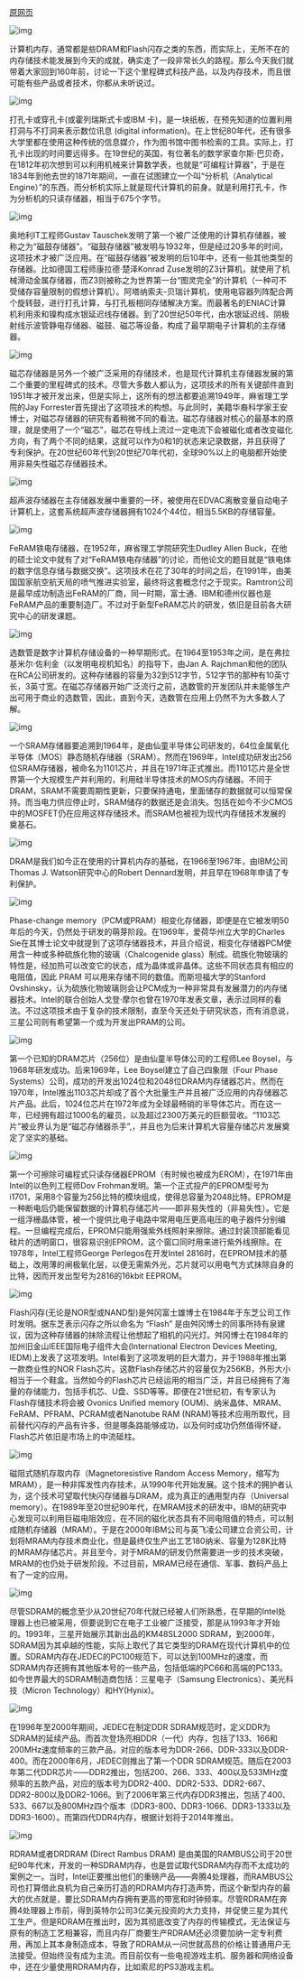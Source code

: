 [原网页](https://xueqiu.com/3993902801/88454857)

![img](从卡片到芯片，计算机内存发展历程.assets/1.png)

计算机内存，通常都是些DRAM和Flash闪存之类的东西，而实际上，无所不在的内存储技术能发展到今天的成就，确实走了一段非常长久的路程。那么今天我们就带着大家回到160年前，讨论一下这个里程碑式科技产品，以及内存技术，而且很可能有些产品或者技术，你都从未听说过。

![img](从卡片到芯片，计算机内存发展历程.assets/2.png)

打孔卡或穿孔卡(或霍列瑞斯式卡或IBM 卡)，是一块纸板，在预先知道的位置利用打洞与不打洞来表示数位讯息 (digital information)。在上世纪80年代，还有很多大学里都在使用这种传统的信息媒介，作为图书馆中图书检索的工具。实际上，打孔卡出现的时间要远得多。在19世纪的英国，有位著名的数学家查尔斯·巴贝奇，在1812年初次想到可以利用机械来计算数学表，也就是“可编程计算器”，于是在1834年到他去世的1871年期间，一直在试图建立一个叫“分析机（Analytical Engine）”的东西，而分析机实际上就是现代计算机的前身。就是利用打孔卡，作为分析机的只读存储器，相当于675个字节。

![img](从卡片到芯片，计算机内存发展历程.assets/3.png)

奥地利IT工程师Gustav Tauschek发明了第一个被广泛使用的计算机存储器，被称之为“磁鼓存储器”。“磁鼓存储器”被发明与1932年，但是经过20多年的时间，这项技术才被广泛应用。在“磁鼓存储器”被发明的后10年中，还有一些其他类型的存储器。比如德国工程师康拉德·楚泽Konrad Zuse发明的Z3计算机，就使用了机械滑动金属存储器，而Z3则被称之为世界第一台“图灵完全”的计算机（一种可不受储存容量限制的假想计算机）。阿塔纳索夫-贝瑞计算机，使用电容器列阵配合两个旋转鼓，进行打孔计算，与打孔板相同存储解决方案。而最著名的ENIAC计算机利用汞和镍构成水银延迟线存储器。到了20世纪50年代，由水银延迟线、阴极射线示波管静电存储器、磁鼓、磁芯等设备，构成了最早期电子计算机的主存储器。

![img](从卡片到芯片，计算机内存发展历程.assets/4.png)

磁芯存储器是另外一个被广泛采用的存储技术，也是现代计算机主存储器发展的第二个重要的里程碑式的技术。尽管大多数人都认为，这项技术的所有关键部件直到1951年才被开发出来，但是实际上，这所有的想法都要追溯1949年，麻省理工学院的Jay Forrester首先提出了这项技术的构想。与此同时，美籍华裔科学家王安博士，对磁芯存储器的研究有着稍微不同的看法。磁芯存储器对核心的最基本的原理，就是使用了一个“磁芯”，磁芯在导线上流过一定电流下会被磁化或者改变磁化方向，有了两个不同的结果，这就可以作为0和1的状态来记录数据，并且获得了专利保护。在20世纪60年代到20世纪70年代初，全球90%以上的电脑都开始使用非易失性磁芯存储器技术。



![img](从卡片到芯片，计算机内存发展历程.assets/5.png)

超声波存储器在主存储器发展中重要的一环，被使用在EDVAC离散变量自动电子计算机上，这套系统超声波存储器拥有1024个44位，相当5.5KB的存储容量。

![img](从卡片到芯片，计算机内存发展历程.assets/6.png)

FeRAM铁电存储器，在1952年，麻省理工学院研究生Dudley Allen Buck，在他的硕士论文中就有了对“FeRAM铁电存储器”的讨论，而他论文的题目就是“铁电体的数字信息存储与数据交换”。这项技术在花了30年的时间之后，在1991年，由美国国家航空航天局的喷气推进实验室，最终将这套概念付之于现实。Ramtron公司是最早成功制造出FeRAM的厂商，同一时期，富士通、IBM和德州仪器也是FeRAM产品的重要制造厂。不过对于新型FeRAM芯片的研发，依旧是目前各大研究中心的研发课题。

![img](从卡片到芯片，计算机内存发展历程.assets/7.png)

选数管是数字计算机存储设备的一种早期形式。在1964至1953年之间，是在弗拉基米尔·佐利金（以发明电视机知名）的指导下，由Jan A. Rajchman和他的团队在RCA公司研发的。这种存储器的容量为32到512字节，512字节的那种有10英寸长，3英寸宽。在磁芯存储器开始广泛流行之前，选数管的开发团队并未能够生产出可用于商业的选数管，因此，直到今天，选数管在应用上仍然不为大多数人了解。

![img](从卡片到芯片，计算机内存发展历程.assets/8.png)

一个SRAM存储器要追溯到1964年，是由仙童半导体公司研发的，64位金属氧化半导体（MOS）静态随机存储器（SRAM）。然而在1969年，Intel成功研发出256位SRAM存储器，被命名为1101芯片，并且在1971年正式推出。而1101芯片是全世界第一个大规模生产并利用的，利用硅半导体技术的MOS内存储器。不同于DRAM，SRAM不需要周期性更新，只要保持通电，里面储存的数据就可以恒常保持。而当电力供应停止时，SRAM储存的数据还是会消失。包括在如今不少CMOS中的MOSFET仍在应用这样存储技术。而SRAM也被视为现代内存储技术发展的奠基石。

![img](从卡片到芯片，计算机内存发展历程.assets/9.png)

DRAM是我们如今正在使用的计算机内存的基础，在1966至1967年，由IBM公司Thomas J. Watson研究中心的Robert Dennard发明，并且早在1968年申请了专利保护。

![img](从卡片到芯片，计算机内存发展历程.assets/10.png)

Phase-change memory（PCM或PRAM）相变化存储器，即便是在它被发明50年后的今天，仍然处于研发的萌芽阶段。在1969年，爱荷华州立大学的Charles Sie在其博士论文中就提到了这项存储器技术，并且介绍说，相变化存储器PCM使用含一种或多种硫族化物的玻璃（Chalcogenide glass）制成。硫族化物玻璃的特性是，经加热可以改变它的状态，成为晶体或非晶体。这些不同状态具有相应的电阻值，因此 PRAM 可以用来存储不同的数值。而斯坦福大学的Stanford Ovshinsky，认为硫族化物玻璃则会让PCM成为一种非常具有发展潜力的内存储器技术。Intel的联合创始人戈登·摩尔也曾在1970年发表文章，表示过同样的看法。不过这项技术由于复杂的技术限制，直至今天还处于研究状态，而有消息说，三星公司则有希望第一个成为开发出PRAM的公司。

![img](从卡片到芯片，计算机内存发展历程.assets/11.png)

第一个已知的DRAM芯片（256位）是由仙童半导体公司的工程师Lee Boysel，与1968年研发成功。后来1969年，Lee Boysel建立了自己四象限（Four Phase Systems）公司，成功的开发出1024位和2048位DRAM内存储器芯片。然而在1970年，Intel推出1103芯片却成了首个大批量生产并且被广泛应用的内存储器芯片产品。此后，1024位芯片在1972年成为全球最畅销的半导体芯片。而在这一年，已经拥有超过1000名的雇员，以及超过2300万美元的巨额营收。“1103芯片”被业界认为是“磁芯存储器杀手”,，并且也为后来计算机大容量存储芯片发展奠定了坚实的基础。

![img](从卡片到芯片，计算机内存发展历程.assets/12.png)

第一个可擦除可编程式只读存储器EPROM（有时候也被成为EROM），在1971年由Intel的以色列工程师Dov Frohman发明。第一个正式投产的EPROM型号为i1701，采用8个容量为256比特的模块组成，使得总容量为2048比特。EPROM是一种断电后仍能保留数据的计算机存储芯片——即非易失性的（非易失性）。它是一组浮栅晶体管，被一个提供比电子电路中常用电压更高电压的电子器件分别编程。一旦编程完成后，EPROM只能用强紫外线照射来擦除。通过封装顶部能看见硅片的透明窗口，很容易识别EPROM，这个窗口同时用来进行紫外线擦除。在1978年，Intel工程师George Perlegos在开发Intel 2816时，在EPROM技术的基础上，改用薄的闸极氧化层，以便无需紫外光，芯片就可以用电气方式抹除自身的比特，因而开发出型号为2816的16kbit EEPROM。

![img](从卡片到芯片，计算机内存发展历程.assets/13.png)

Flash闪存(无论是NOR型或NAND型)是舛冈富士雄博士在1984年于东芝公司工作时发明。据东芝表示闪存之所以命名为 “Flash” 是由舛冈博士的同事所持有泉建议，因为这种存储器的抹除流程让他想起了相机的闪光灯。舛冈博士在1984年的加州旧金山IEEE国际电子组件大会(International Electron Devices Meeting, IEDM)上发表了这项发明。Intel看到了这项发明的巨大潜力，并于1988年推出第一款商业性的NOR Flash芯片。这款Flash存储芯片的容量仅为256KB，外形大小相当于一个鞋盒。当然如今的Flash芯片已经运用的相当广泛，并且已经拥有了海量的存储能力，包括手机芯、U盘、SSD等等。即便在21世纪初，有专家认为Flash存储技术将会被 Ovonics Unified memory (OUM)、纳米晶体、MRAM、FeRAM、PFRAM、PCRAM或者Nanotube RAM (NRAM)等技术应用所取代，目前替代闪存的产品有许多，但是哪条路能够成功，以及何时成功仍然值得怀疑，Flash芯片依旧是市场上的中流砥柱。

![img](从卡片到芯片，计算机内存发展历程.assets/14.png)

磁阻式随机存取内存（Magnetoresistive Random Access Memory，缩写为MRAM），是一种非挥发性内存技术，从1990年代开始发展。这个技术的拥护者认为，这个技术可望取代快闪存储器与DRAM，成为真正的通用型内存（Universal memory）。在1989年至20世纪90年代，在MRAM技术的研发中，IBM的研究中心发现可以利用巨磁电阻效应，在不同的磁化状态具有不同电阻值的特点，可以制成随机存储器（MRAM）。于是在2000年IBM公司与英飞凌公司建立合资公司，计划将MRAM内存技术商业化，但是最终仅生产出工艺180纳米、容量为128K比特的MRAM存储芯片。并且至今，对于MRAM的研发仍然需要进一步的技术突破，MRAM的也仍处于研发阶段。不过目前，MRAM已经在通信、军事、数码产品上有了一定的应用。

![img](从卡片到芯片，计算机内存发展历程.assets/15.png)

尽管SDRAM的概念至少从20世纪70年代就已经被人们所熟悉，在早期的Intel处理器上也已被采用，但要说到它在电子工业被广泛接受，那是从1993年才开始的。1993年，三星开始展示其新出品的KM48SL2000 SDRAM，到2000年，SDRAM因为其卓越的性能，实际上取代了其它类型的DRAM在现代计算机中的位置。SDRAM内存在JEDEC的PC100规范下，可以达到100MHz的速度，而SDRAM内存还拥有其他版本号的一些产品，包括低端的PC66和高端的PC133。如今世界最大的SDRAM制造商包括：三星电子（Samsung Electronics）、美光科技（Micron Technology）和HY(Hynix)。

![img](从卡片到芯片，计算机内存发展历程.assets/16.png)

在1996年至2000年期间，JEDEC在制定DDR SDRAM规范时，定义DDR为SDRAM的延续产品。而首次登场亮相DDR（一代）内存，包括了133、166和200MHz速度频率的三款产品，对应的版本号为DDR-266、DDR-333以及DDR-400。而在2000年6月，JEDEC则推出了第一个DDR SDRAM规范。随后在2003年第二代DDR芯片——DDR2推出，包括200、266、333、400以及533MHz度频率的五款产品，对应的版本号为DDR2-400、DDR2-533、DDR2-667、DDR2-800以及DDR2-1066。到了2006年第三代内存DDR3推出，包括了400、533、667以及800MHz四个版本（DDR3-800、DDR3-1066、DDR3-1333以及DDR3-1600）。而第四代DDR4内存，根据计划将于2014年推出。

![img](从卡片到芯片，计算机内存发展历程.assets/17.png)

RDRAM或者DRDRAM (Direct Rambus DRAM) 是由美国的RAMBUS公司于20世纪90年代末，开发的一种SDRAM内存，也是尝试取代SDRAM内存而不太成功的案例之一。当时，Intel正要推出他们的重磅产品——奔腾4处理器，而RAMBUS公司也打算借此良机为自己亲历打造的RDRAM内存打造声势，而这个新型内存的最大的优点就是，要比SDRAM内存拥有更高的带宽和时钟频率。尽管RDRAM在奔腾4处理器上市前，得到英特尔公司3亿美元投资的大力支持，并促使三星为其代工生产。但是RDRAM在推出时，因为其彻底改变了内存的传输模式，无法保证与原有的制造工艺相兼容，而且内存厂商要生产RDRAM还必须要加纳一定专利费用，再加上其本身制造成本，导致了RDRAM从一问世就高昂的价格让普通用户无法接受。但始终没有成为主流。而目前仅有一些电视游戏主机、服务器和网络设备中，还在少量使用RDRAM内存，比如索尼的PS3游戏主机。
